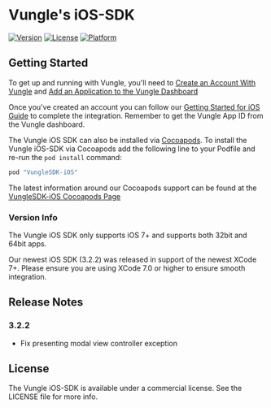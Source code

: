 # Vungle's iOS-SDK
[![Version](https://img.shields.io/cocoapods/v/VungleSDK-iOS.svg?style=flat)](http://cocoapods.org/pods/VungleSDK-iOS)
[![License](https://img.shields.io/cocoapods/l/VungleSDK-iOS.svg?style=flat)](http://cocoapods.org/pods/VungleSDK-iOS)
[![Platform](https://img.shields.io/cocoapods/p/VungleSDK-iOS.svg?style=flat)](http://cocoapods.org/pods/VungleSDK-iOS)

## Getting Started
To get up and running with Vungle, you'll need to [Create an Account With Vungle](https://v.vungle.com/dashboard) and [Add an Application to the Vungle Dashboard](https://support.vungle.com/hc/en-us/articles/210468678)

Once you've created an account you can follow our [Getting Started for iOS Guide](https://support.vungle.com/hc/en-us/articles/204430550-Getting-Started-with-Vungle-iOS-SDK) to complete the integration. Remember to get the Vungle App ID from the Vungle dashboard.

The Vungle iOS SDK can also be installed via [Cocoapods](https://cocoapods.org/).  To install the Vungle iOS-SDK via Cocoapods add the following line to your Podfile and re-run the `pod install` command:

```ruby
pod "VungleSDK-iOS"
```

The latest information around our Cocoapods support can be found at the [VungleSDK-iOS Cocoapods Page](https://cocoapods.org/pods/VungleSDK-iOS)

### Version Info
The Vungle iOS SDK only supports iOS 7+ and supports both 32bit and 64bit apps.  

Our newest iOS SDK (3.2.2) was released in support of the newest XCode 7+. Please ensure you are using XCode 7.0 or higher to ensure smooth integration.

## Release Notes
### 3.2.2
* Fix presenting modal view controller exception


## License
The Vungle iOS-SDK is available under a commercial license. See the LICENSE file for more info.
